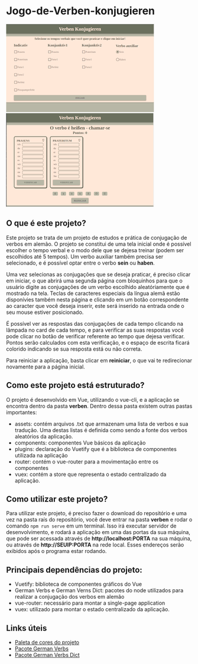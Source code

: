 # Jogo-de-Verben-konjugieren
<img src = "imagens/printConfig.png" >
<img src = "imagens/printConjug.png">

## O que é este projeto?
Este projeto se trata de um projeto de estudos e prática de conjugação de verbos em alemão.
O projeto se constitui de uma tela inicial onde é possível escolher o tempo verbal e o modo dele que se dejesa treinar (podem ser escolhidos até 5 tempos). Um verbo auxiliar também precisa ser selecionado, e é possível optar entre o verbo **sein** ou **haben**. 

Uma vez selecionas as conjugações que se deseja praticar, é preciso clicar em iniciar, o que abrirá uma segunda página com bloquinhos para que o usuário digite as conjugações de um verbo escolhido aleatóriamente que é mostrado na tela. Teclas de caracteres especiais da língua alemã estão disponívies também nesta página e clicando em um botão correspondente ao caracter que você deseja inserir, este será inserido na entrada onde o seu mouse estiver posicionado.

É possível ver as respostas das conjugações de cada tempo clicando na lâmpada no card de cada tempo, e para verificar as suas respostas você pode clicar no botão de verificar referente ao tempo que dejesa verificar. Pontos serão calculados com esta verificação, e o espaço de escrita ficará colorido indicando se sua resposta está ou não correta. 

Para reiniciar a aplicação, basta clicar em **reiniciar**, o que vai te redirecionar novamente para a página inicial.

## Como este projeto está estruturado?
O projeto é desenvolvido em Vue, utilizando o vue-cli, e a aplicação se encontra dentro da pasta **verben**. Dentro dessa pasta existem outras pastas importantes:

- assets: contém arquivos .txt que armazenam uma lista de verbos e sua tradução. Uma destas listas é definida como sendo a fonte dos verbos aleatórios da aplicação.
- components: componentes Vue básicos da aplicação
- plugins: declaração do Vuetify que é a biblioteca de componentes utilizada na aplicação
- router: contém o vue-router para a movimentação entre os componentes
- vuex: contém a store que representa o estado centralizado da aplicação.

## Como utilizar este projeto?
Para utilizar este projeto, é preciso fazer o download do repositório e uma vez na pasta raís do repositório, você deve entrar na pasta **verben** e rodar o comando `npm run serve` em um terminal. Isso irá executar servidor de desenvolvimento, e rodará a aplicação em uma das portas da sua máquina, que pode ser acessada através de **http://localhost:PORTA** na sua máquina, ou através de  **http://SEUIP:PORTA** na rede local. Esses endereços serão exibidos após o programa estar rodando.

## Principais dependências do projeto:
- Vuetify: biblioteca de componentes gráficos do Vue
- German Verbs e German Verns Dict: pacotes do node utilizados para realizar a conjugação dos verbos em alemão
- vue-router: necessário para montar a single-page application
- vuex: utilizado para montar o estado centralizado da aplicação.

## Links úteis
- [Paleta de cores do projeto](https://coolors.co/cb997e-ddbea9-ffe8d6-b7b7a4-a5a58d-6b705c)
- [Pacote German Verbs](https://www.npmjs.com/package/german-verbs)
- [Pacote German Verbs Dict](https://www.npmjs.com/package/german-verbs-dict)